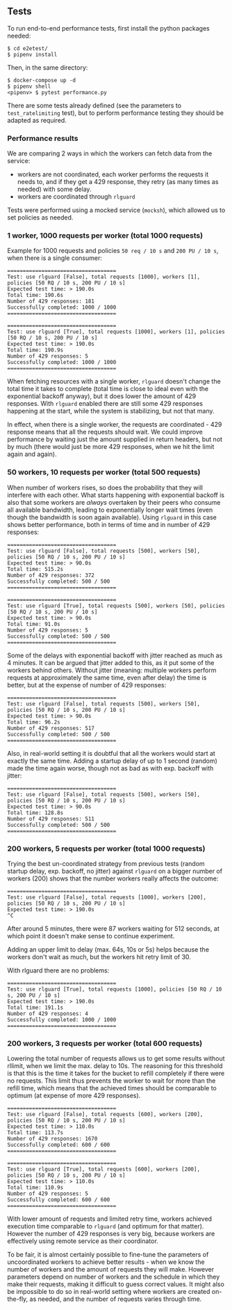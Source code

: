 ## Tests

To run end-to-end performance tests, first install the python packages needed:
```
$ cd e2etest/
$ pipenv install
```

Then, in the same directory:
```
$ docker-compose up -d
$ pipenv shell
<pipenv> $ pytest performance.py
```

There are some tests already defined (see the parameters to `test_ratelimiting` test), but to perform performance testing they should be adapted as required.


### Performance results

We are comparing 2 ways in which the workers can fetch data from the service:
- workers are not coordinated, each worker performs the requests it needs to, and if they get a 429 response, they retry (as many times as needed) with some delay.
- workers are coordinated through `rlguard`

Tests were performed using a mocked service (`mocksh`), which allowed us to set policies as needed.

### 1 worker, 1000 requests per worker (total 1000 requests)

Example for 1000 requests and policies `50 req / 10 s` and `200 PU / 10 s`, when there is a single consumer:
```
===================================
Test: use rlguard [False], total requests [1000], workers [1], policies [50 RQ / 10 s, 200 PU / 10 s]
Expected test time: > 190.0s
Total time: 190.6s
Number of 429 responses: 181
Successfully completed: 1000 / 1000
===================================

===================================
Test: use rlguard [True], total requests [1000], workers [1], policies [50 RQ / 10 s, 200 PU / 10 s]
Expected test time: > 190.0s
Total time: 190.9s
Number of 429 responses: 5
Successfully completed: 1000 / 1000
===================================
```

When fetching resources with a single worker, `rlguard` doesn't change the total time it takes to complete (total time is close to ideal even with the exponential backoff anyway), but it does lower the amount of 429 responses. With `rlguard` enabled there are still some 429 responses happening at the start, while the system is stabilizing, but not that many.

In effect, when there is a single worker, the requests are coordinated - 429 response means that all the requests should wait. We could improve performance by waiting just the amount supplied in return headers, but not by much (there would just be more 429 responses, when we hit the limit again and again).

### 50 workers, 10 requests per worker (total 500 requests)

When number of workers rises, so does the probability that they will interfere with each other. What starts happening with exponential backoff is also that some workers are *always* overtaken by their peers who consume all available bandwidth, leading to exponentially longer wait times (even though the bandwidth is soon again available). Using `rlguard` in this case shows better performance, both in terms of time and in number of 429 responses:
```
===================================
Test: use rlguard [False], total requests [500], workers [50], policies [50 RQ / 10 s, 200 PU / 10 s]
Expected test time: > 90.0s
Total time: 515.2s
Number of 429 responses: 372
Successfully completed: 500 / 500
===================================

===================================
Test: use rlguard [True], total requests [500], workers [50], policies [50 RQ / 10 s, 200 PU / 10 s]
Expected test time: > 90.0s
Total time: 91.0s
Number of 429 responses: 5
Successfully completed: 500 / 500
===================================
```

Some of the delays with exponential backoff with jitter reached as much as 4 minutes. It can be argued that jitter added to this, as it put some of the workers behind others. Without jitter (meaning: multiple workers perform requests at approximately the same time, even after delay) the time is better, but at the expense of number of 429 responses:
```
===================================
Test: use rlguard [False], total requests [500], workers [50], policies [50 RQ / 10 s, 200 PU / 10 s]
Expected test time: > 90.0s
Total time: 96.2s
Number of 429 responses: 517
Successfully completed: 500 / 500
===================================
```

Also, in real-world setting it is doubtful that all the workers would start at exactly the same time. Adding a startup delay of up to 1 second (random) made the time again worse, though not as bad as with exp. backoff with jitter:
```
===================================
Test: use rlguard [False], total requests [500], workers [50], policies [50 RQ / 10 s, 200 PU / 10 s]
Expected test time: > 90.0s
Total time: 128.8s
Number of 429 responses: 511
Successfully completed: 500 / 500
===================================
```

### 200 workers, 5 requests per worker (total 1000 requests)

Trying the best un-coordinated strategy from previous tests (random startup delay, exp. backoff, no jitter) against `rlguard` on a bigger number of workers (200) shows that the number workers really affects the outcome:
```
===================================
Test: use rlguard [False], total requests [1000], workers [200], policies [50 RQ / 10 s, 200 PU / 10 s]
Expected test time: > 190.0s
^C
```
After around 5 minutes, there were 87 workers waiting for 512 seconds, at which point it doesn't make sense to continue experiment.

Adding an upper limit to delay (max. 64s, 10s or 5s) helps because the workers don't wait as much, but the workers hit retry limit of 30.

With rlguard there are no problems:
```
===================================
Test: use rlguard [True], total requests [1000], policies [50 RQ / 10 s, 200 PU / 10 s]
Expected test time: > 190.0s
Total time: 191.1s
Number of 429 responses: 4
Successfully completed: 1000 / 1000
===================================
```


### 200 workers, 3 requests per worker (total 600 requests)

Lowering the total number of requests allows us to get some results without rllimit, when we limit the max. delay to 10s. The reasoning for this threshold is that this is the time it takes for the bucket to refill completely if there were no requests. This limit thus prevents the worker to wait for more than the refill time, which means that the achieved times should be comparable to optimum (at expense of more 429 responses).

```
===================================
Test: use rlguard [False], total requests [600], workers [200], policies [50 RQ / 10 s, 200 PU / 10 s]
Expected test time: > 110.0s
Total time: 113.7s
Number of 429 responses: 1670
Successfully completed: 600 / 600
===================================

===================================
Test: use rlguard [True], total requests [600], workers [200], policies [50 RQ / 10 s, 200 PU / 10 s]
Expected test time: > 110.0s
Total time: 110.9s
Number of 429 responses: 5
Successfully completed: 600 / 600
===================================
```

With lower amount of requests and limited retry time, workers achieved execution time comparable to `rlguard` (and optimum for that matter). However the number of 429 responses is very big, because workers are effectively using remote service as their coordinator.

To be fair, it is almost certainly possible to fine-tune the parameters of uncoordinated workers to achieve better results - when we know the number of workers and the amount of requests they will make. However parameters depend on number of workers and the schedule in which they make their requests, making it difficult to guess correct values. It might also be impossible to do so in real-world setting where workers are created on-the-fly, as needed, and the number of requests varies through time.
